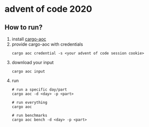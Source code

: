 # advent of code 2020

## How to run?

1. install [cargo-aoc](https://github.com/gobanos/cargo-aoc)
2. provide cargo-aoc with credentials 
   ```
   cargo aoc credential -s <your advent of code session cookie>
   ```
3. download your input
   ```
   cargo aoc input
   ```
4. run
   ```
   # run a specific day/part
   cargo aoc -d <day> -p <part>
   
   # run everything
   cargo aoc
   
   # run benchmarks
   cargo aoc bench -d <day> -p <part> 
   ```